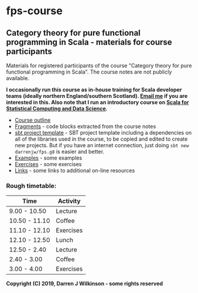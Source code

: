 # fps-course

## Category theory for pure functional programming in Scala - materials for course participants

Materials for registered participants of the course "Category theory for pure functional programming in Scala". The course notes are not publicly available.

**I occasionally run this course as in-house training for Scala developer teams (ideally northern England/southern Scotland). [Email me](mailto:darrenjwilkinson@btinternet.com) if you are interested in this. Also note that I run an introductory course on [Scala for Statistical Computing and Data Science](https://github.com/darrenjw/scala-course).**

* [Course outline](Outline.md)
* [Fragments](fragments/) - code blocks extracted from the course notes
* [sbt project template](app-template/) - SBT project template including a dependencies on all of the libraries used in the course, to be copied and edited to create new projects. But if you have an internet connection, just doing `sbt new darrenjw/fps.g8` is easier and better.
* [Examples](examples/) - some examples
* [Exercises](exercises/Readme.md) - some exercises
* [Links](Links.md) - some links to additional on-line resources


### Rough timetable:

Time          | Activity
--------------|-----------
9.00 - 10.50  | Lecture
10.50 - 11.10 | Coffee
11.10 - 12.10 | Exercises
12.10 - 12.50 | Lunch
12.50 - 2.40  | Lecture
2.40 - 3.00   | Coffee
3.00 - 4.00   | Exercises


**Copyright (C) 2019, Darren J Wilkinson - some rights reserved**

